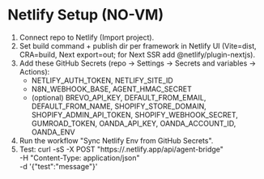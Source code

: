 # Netlify Setup (NO-VM)
1) Connect repo to Netlify (Import project).
2) Set build command + publish dir per framework in Netlify UI (Vite=dist, CRA=build, Next export=out; for Next SSR add @netlify/plugin-nextjs).
3) Add these GitHub Secrets (repo → Settings → Secrets and variables → Actions):
   - NETLIFY_AUTH_TOKEN, NETLIFY_SITE_ID
   - N8N_WEBHOOK_BASE, AGENT_HMAC_SECRET
   - (optional) BREVO_API_KEY, DEFAULT_FROM_EMAIL, DEFAULT_FROM_NAME,
     SHOPIFY_STORE_DOMAIN, SHOPIFY_ADMIN_API_TOKEN, SHOPIFY_WEBHOOK_SECRET,
     GUMROAD_TOKEN, OANDA_API_KEY, OANDA_ACCOUNT_ID, OANDA_ENV
4) Run the workflow "Sync Netlify Env from GitHub Secrets".
5) Test:
   curl -sS -X POST "https://<your-site>.netlify.app/api/agent-bridge" \
     -H "Content-Type: application/json" \
     -d '{"test":"message"}'
